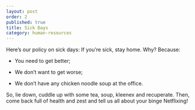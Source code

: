 ```yaml
---
layout: post
order: 2
published: true
title: Sick Days
category: human-resources
---
```

Here’s our policy on sick days: If you’re sick, stay home. Why? Because:

<!-- more -->

- You need to get better;

- We don’t want to get worse;

-  We don’t have any chicken noodle soup at the office.

So, lie down, cuddle up with some tea, soup, kleenex and recuperate. Then, come back full of health and zest and tell us all about your binge Netflixing!
